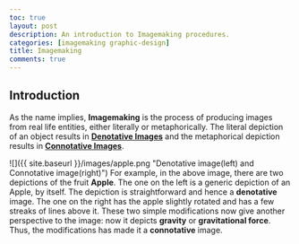 ```yaml
---
toc: true
layout: post
description: An introduction to Imagemaking procedures.
categories: [imagemaking graphic-design]
title: Imagemaking
comments: true
---
```


## Introduction

As the name implies, **Imagemaking** is the process of producing images from real life entities, either literally or metaphorically. The literal depiction of an object results in [**Denotative Images**](#denotative-images) and the metaphorical depiction results in [**Connotative Images**](#connotative-images).

![]({{ site.baseurl }}/images/apple.png "Denotative image(left) and Connotative image(right)")
For example, in the above image, there are two depictions of the fruit **Apple**. The one on the left is a generic depiction of an Apple, by itself. The depiction is straightforward and hence a **denotative** image. The one on the right has the apple slightly rotated and has a few streaks of lines above it. These two simple modifications now give another perspective to the image: now it depicts **gravity** or **gravitational force**. Thus, the modifications has made it a **connotative** image.

